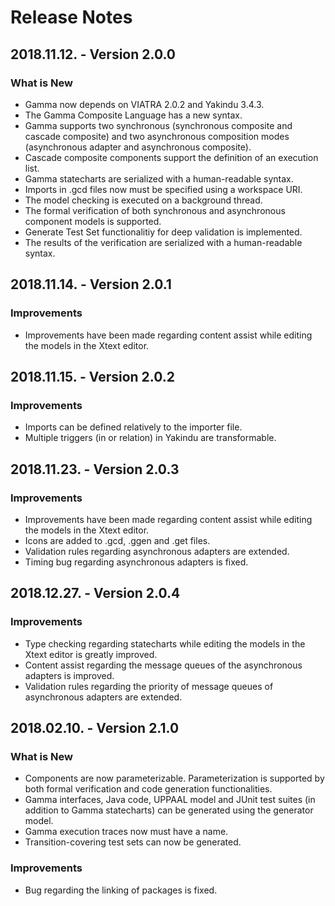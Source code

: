 # Release Notes

## 2018.11.12. - Version 2.0.0

### What is New 

* Gamma now depends on VIATRA 2.0.2 and Yakindu 3.4.3.
* The Gamma Composite Language has a new syntax.
* Gamma supports two synchronous (synchronous composite and cascade composite) and two asynchronous composition modes (asynchronous adapter and asynchronous composite).
* Cascade composite components support the definition of an execution list.
* Gamma statecharts are serialized with a human-readable syntax.
* Imports in .gcd files now must be specified using a workspace URI. 
* The model checking is executed on a background thread.
* The formal verification of both synchronous and asynchronous component models is supported.
* Generate Test Set functionalitiy for deep validation is implemented.
* The results of the verification are serialized with a human-readable syntax.

## 2018.11.14. - Version 2.0.1

### Improvements

* Improvements have been made regarding content assist while editing the models in the Xtext editor.

## 2018.11.15. - Version 2.0.2

### Improvements

* Imports can be defined relatively to the importer file.
* Multiple triggers (in or relation) in Yakindu are transformable.

## 2018.11.23. - Version 2.0.3
	
### Improvements

* Improvements have been made regarding content assist while editing the models in the Xtext editor.
* Icons are added to .gcd, .ggen and .get files.
* Validation rules regarding asynchronous adapters are extended.
* Timing bug regarding asynchronous adapters is fixed.

## 2018.12.27. - Version 2.0.4
	
### Improvements

* Type checking regarding statecharts while editing the models in the Xtext editor is greatly improved.
* Content assist regarding the message queues of the asynchronous adapters is improved.
* Validation rules regarding the priority of message queues of asynchronous adapters are extended.

## 2018.02.10. - Version 2.1.0

### What is New

* Components are now parameterizable. Parameterization is supported by both formal verification and code generation functionalities.
* Gamma interfaces, Java code, UPPAAL model and JUnit test suites (in addition to Gamma statecharts) can be generated using the generator model.
* Gamma execution traces now must have a name.
* Transition-covering test sets can now be generated.

### Improvements

* Bug regarding the linking of packages is fixed.
